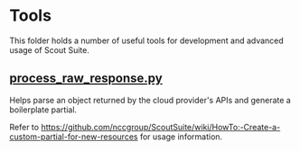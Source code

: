# Tools

This folder holds a number of useful tools for development and advanced usage of Scout Suite.

## [process_raw_response.py](https://github.com/nccgroup/ScoutSuite/wiki/Tools#process_raw_responsepy)

Helps parse an object returned by the cloud provider's APIs and generate a boilerplate partial.

Refer to https://github.com/nccgroup/ScoutSuite/wiki/HowTo:-Create-a-custom-partial-for-new-resources for usage information.


